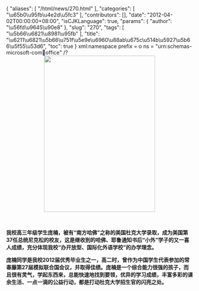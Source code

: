 {
    "aliases": [
        "/html/news/270.html"
    ],
    "categories": [
        "\u65b0\u95fb\u4e2d\u5fc3"
    ],
    "contributors": [],
    "date": "2012-04-02T00:00:00+08:00",
    "isCJKLanguage": true,
    "params": {
        "author": "\u56fd\u9645\u90e8"
    },
    "slug": "270",
    "tags": [
        "\u5b66\u6821\u8981\u95fb"
    ],
    "title": "\u6211\u6821\u5b66\u751f\u5e9e\u6960\u88ab\u675c\u514b\u5927\u5b66\u5f55\u53d6",
    "toc": true
}
xml:namespace prefix = o ns = "urn:schemas-microsoft-com:office:office" /?**<img
    src="https://cdn.tfls.online/mirror/full/8dc758ed6766c0f41ea25ebf76590aea20af3439.jpg"
    style="display:block;margin-left:auto;margin-right:auto;"
    decoding="async"
    fetchpriority="auto"
    loading="lazy"
    height="423"
    width="300"
/>**

 

**我校高三年级学生庞楠，被有“南方哈佛”之称的美国杜克大学录取，成为美国第37任总统尼克松的校友，这是继收到的哈佛、耶鲁通知书后“小外”学子的又一喜人成绩，充分体现我校“办开放型、国际化外语学校”的办学理念。**

**庞楠同学是我校2012届优秀毕业生之一，高二时，曾作为中国学生代表参加的常春藤第27届模拟联合国会议，并取得佳绩。庞楠是一个综合能力很强的孩子，而且很有灵气，学起东西来，总能快速地找到要领，优异的学习成绩，丰富多彩的课余生活、一点一滴的公益行动，都是打动杜克大学招生官的闪亮之处。**

